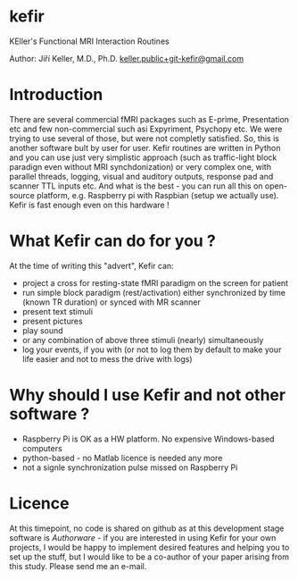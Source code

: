 # kefir
KEller's Functional MRI Interaction Routines

Author: Jiří Keller, M.D., Ph.D. <keller.public+git-kefir@gmail.com>

# Introduction

There are several commercial fMRI packages such as E-prime, Presentation etc and few non-commercial such asi Expyriment, Psychopy etc. We were trying to use several of those, but were not completly satisfied. So, this is another software bult by user for user.
Kefir routines are written in Python and you can use just very simplistic approach (such as traffic-light block paradign even without MRI synchdonization) or very complex one, with parallel threads, logging, visual and auditory outputs, response pad and scanner TTL inputs etc. And what is the best - you can run all  this on open-source platform, e.g. Raspberry pi with Raspbian (setup we actually use). Kefir is fast enough even on this hardware !

# What Kefir can do for you ?
At the time of writing this "advert", Kefir can:
- project a cross for resting-state fMRI paradigm on the screen for patient
- run simple block paradigm (rest/activation) either synchronized by time (known TR duration) or synced with MR scanner
- present text stimuli
- present pictures
- play sound
- or any combination of above three stimuli (nearly) simultaneously
- log your events, if you with (or not to log them by default to make your life easier and not to mess the drive with logs)

# Why should I use Kefir and not other software ?
- Raspberry Pi is OK as a HW platform. No expensive Windows-based computers
- python-based - no Matlab licence is needed any more
- not a signle synchronization pulse missed on Raspberry Pi

# Licence
At this timepoint, no code is shared on github as at this development stage software is *Authorware* - if you are interested in using Kefir for your own projects, I would be happy to implement desired features and helping you to set up the stuff, but I would like to be a co-author of your paper arising from this study. Please send me an e-mail.
